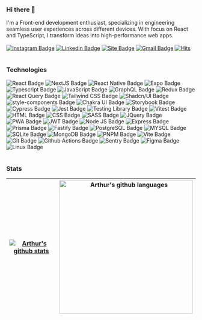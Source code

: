 
### Hi there 👋 

I'm a Front-end development enthusiast, specializing in engineering seamless user experiences across different devices. With focus on React and TypeScript, I transform ideas into high-performance web apps.
\
\
[![Instagram Badge](https://img.shields.io/badge/-@arthurlbo-6633cc?style=flat-square&labelColor=6633cc&logo=instagram&logoColor=white&link=https://www.instagram.com/arthur.lbo)](https://www.instagram.com/arthur.lbo)
[![Linkedin Badge](https://img.shields.io/badge/-arthurlbo-6633cc?style=flat-square&logo=Linkedin&logoColor=white&link=https://www.linkedin.com/in/arthurlbo)](https://www.linkedin.com/in/arthurlbo)
[![Site Badge](https://img.shields.io/badge/-arthurlbo.dev-6633cc?style=flat-square&logo=react&logoColor=white&labelColor=6633cc&link=https://arthurlbo-dev.vercel.app)](https://arthurlbo-dev.vercel.app)
[![Gmail Badge](https://img.shields.io/badge/-arthurlbo16@gmail.com-6633cc?style=flat-square&logo=Gmail&logoColor=white&link=mailto:arthurlbo16@gmail.com)](mailto:arthurlbo16@gmail.com)
[![Hits](https://hits.seeyoufarm.com/api/count/incr/badge.svg?url=https%3A%2F%2Fgithub.com%2Farthurlbo%2Fhit-counter&count_bg=%236633CC&title_bg=%236633CC&icon=&icon_color=%23E7E7E7&title=Profile+views&edge_flat=false)](https://hits.seeyoufarm.com)
#

### Technologies

![React Badge](https://img.shields.io/badge/-react-151515?style=for-the-badge&logo=react)
![NextJS Badge](https://img.shields.io/badge/-next_js-151515?style=for-the-badge&logo=next.js)
![React Native Badge](https://img.shields.io/badge/-react_native-151515?style=for-the-badge&logo=react)
![Expo Badge](https://img.shields.io/badge/-expo-151515?style=for-the-badge&logo=expo&logoColor=1777b8)
![Typescript Badge](https://img.shields.io/badge/-typescript-151515?style=for-the-badge&logo=typescript)
![JavaScript Badge](https://img.shields.io/badge/-javascript-151515?style=for-the-badge&logo=javascript)
![GraphQL Badge](https://img.shields.io/badge/-graphql-151515?style=for-the-badge&logo=graphql&logoColor=E10098)
![Redux Badge](https://img.shields.io/badge/-redux-151515?style=for-the-badge&logo=redux&logoColor=764abc)
![React Query Badge](https://img.shields.io/badge/-react_query-151515?style=for-the-badge&logo=reactquery)
![Tailwind CSS Badge](https://img.shields.io/badge/-tailwind_css-151515?style=for-the-badge&logo=tailwindcss)
![Shadcn/UI Badge](https://img.shields.io/badge/-shadcn/ui-151515?style=for-the-badge&logo=shadcn/ui)
![style-components Badge](https://img.shields.io/badge/-styled_components-151515?style=for-the-badge&logo=styledcomponents)
![Chakra UI Badge](https://img.shields.io/badge/-chakra_ui-151515?style=for-the-badge&logo=chakraui&logoColor=58c9c8)
![Storybook Badge](https://img.shields.io/badge/-storybook-151515?style=for-the-badge&logo=storybook)
![Cypress Badge](https://img.shields.io/badge/-cypress-151515?style=for-the-badge&logo=cypress)
![Jest Badge](https://img.shields.io/badge/-jest-151515?style=for-the-badge&logo=jest&logoColor=C63D14)
![Testing Library Badge](https://img.shields.io/badge/-testing_library-151515?style=for-the-badge&logo=testinglibrary)
![Vitest Badge](https://img.shields.io/badge/-vitest-151515?style=for-the-badge&logo=vitest)
![HTML Badge](https://img.shields.io/badge/-html-151515?style=for-the-badge&logo=html5)
![CSS Badge](https://img.shields.io/badge/-css-151515?style=for-the-badge&logo=css3&logoColor=2862e9)
![SASS Badge](https://img.shields.io/badge/-sass-151515?style=for-the-badge&logo=sass)
![JQuery Badge](https://img.shields.io/badge/-jquery-151515?style=for-the-badge&logo=jquery&logoColor=0769ad)
![PWA Badge](https://img.shields.io/badge/-pwa-151515?style=for-the-badge&logo=pwa&logoColor=5F17CA)
![JWT Badge](https://img.shields.io/badge/-jwt-151515?style=for-the-badge&logo=JSON%20web%20tokens)
![Node JS Badge](https://img.shields.io/badge/-node_js-151515?style=for-the-badge&logo=node.js)
![Express Badge](https://img.shields.io/badge/-express_js-151515?style=for-the-badge&logo=express)
![Prisma Badge](https://img.shields.io/badge/-prisma-151515?style=for-the-badge&logo=prisma)
![Fastify Badge](https://img.shields.io/badge/-fastify-151515?style=for-the-badge&logo=fastify)
![PostgreSQL Badge](https://img.shields.io/badge/-postgresql-151515?style=for-the-badge&logo=postgresql)
![MYSQL Badge](https://img.shields.io/badge/-mysql-151515?style=for-the-badge&logo=mysql)
![SQLite Badge](https://img.shields.io/badge/-sqlite-151515?style=for-the-badge&logo=sqlite&logoColor=56ADE1)
![MongoDB Badge](https://img.shields.io/badge/-mongodb-151515?style=for-the-badge&logo=mongodb)
![PNPM Badge](https://img.shields.io/badge/-pnpm-151515?style=for-the-badge&logo=pnpm)
![Vite Badge](https://img.shields.io/badge/-vite-151515?style=for-the-badge&logo=vite&logoColor=white)
![Git Badge](https://img.shields.io/badge/-git-151515?style=for-the-badge&logo=git)
![Github Actions Badge](https://img.shields.io/badge/-github_actions-151515?style=for-the-badge&logo=githubactions)
![Sentry Badge](https://img.shields.io/badge/-sentry-151515?style=for-the-badge&logo=sentry)
![Figma Badge](https://img.shields.io/badge/-figma-151515?style=for-the-badge&logo=figma&logoColor=white)
![Linux Badge](https://img.shields.io/badge/-linux-151515?style=for-the-badge&logo=linux&logoColor=white)

#

### Stats

| <a href="https://github.com/arthurlbo"><img align="center" src="https://github-readme-stats.vercel.app/api?username=arthurlbo&theme=dark&show_icons=true&include_all_commits=true&count_private=true&hide_border=true" alt="Arthur's github stats" /></a> | <a href="https://github.com/arthurlbo"><img align="center" width="355" src="https://github-readme-stats.vercel.app/api/top-langs/?username=arthurlbo&layout=compact&theme=dark&hide_border=true" alt="Arthur's github languages" /></a> |
| ------------- | ------------- |


